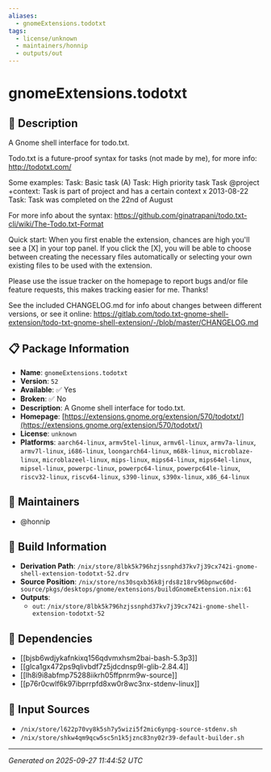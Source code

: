 ```yaml
---
aliases:
  - gnomeExtensions.todotxt
tags:
  - license/unknown
  - maintainers/honnip
  - outputs/out
---
```


# gnomeExtensions.todotxt

## 📝 Description

A Gnome shell interface for todo.txt. 

Todo.txt is a future-proof syntax for tasks (not made by me), for more info: http://todotxt.com/

Some examples:
Task: Basic task
(A) Task: High priority task
Task @project +context: Task is part of project and has a certain context
x 2013-08-22 Task: Task was completed on the 22nd of August

For more info about the syntax: https://github.com/ginatrapani/todo.txt-cli/wiki/The-Todo.txt-Format

Quick start:
When you first enable the extension, chances are high you'll see a [X] in your top panel. If you click the [X], you will be able to choose between creating the necessary files automatically or selecting your own existing files to be used with the extension.

Please use the issue tracker on the homepage to report bugs and/or file feature requests, this makes tracking easier for me. Thanks!

See the included CHANGELOG.md for info about changes between different versions, or see it online: https://gitlab.com/todo.txt-gnome-shell-extension/todo-txt-gnome-shell-extension/-/blob/master/CHANGELOG.md

## 📋 Package Information

- **Name**: `gnomeExtensions.todotxt`
- **Version**: `52`
- **Available**: ✅ Yes
- **Broken**: ✅ No
- **Description**: A Gnome shell interface for todo.txt. 
- **Homepage**: [https://extensions.gnome.org/extension/570/todotxt/](https://extensions.gnome.org/extension/570/todotxt/)
- **License**: `unknown`
- **Platforms**: `aarch64-linux`, `armv5tel-linux`, `armv6l-linux`, `armv7a-linux`, `armv7l-linux`, `i686-linux`, `loongarch64-linux`, `m68k-linux`, `microblaze-linux`, `microblazeel-linux`, `mips-linux`, `mips64-linux`, `mips64el-linux`, `mipsel-linux`, `powerpc-linux`, `powerpc64-linux`, `powerpc64le-linux`, `riscv32-linux`, `riscv64-linux`, `s390-linux`, `s390x-linux`, `x86_64-linux`
## 👥 Maintainers

- @honnip


## 🔧 Build Information

- **Derivation Path**: `/nix/store/8lbk5k796hzjssnphd37kv7j39cx742i-gnome-shell-extension-todotxt-52.drv`
- **Source Position**: `/nix/store/ns30sqxb36k8jrds8z18rv96bpnwc60d-source/pkgs/desktops/gnome/extensions/buildGnomeExtension.nix:61`
- **Outputs**:
  - `out`:  `/nix/store/8lbk5k796hzjssnphd37kv7j39cx742i-gnome-shell-extension-todotxt-52`

## 🔗 Dependencies

- [[bjsb6wdjykafnkixq156qdvmxhsm2bai-bash-5.3p3]]
- [[glca1gx472ps9qlivbdf7z5jdcdnsp9l-glib-2.84.4]]
- [[lh8i9i8abfmp75288iikrh05ffpnrm9w-source]]
- [[p76r0cwlf6k97ibprrpfd8xw0r8wc3nx-stdenv-linux]]

## 📁 Input Sources

- `/nix/store/l622p70vy8k5sh7y5wizi5f2mic6ynpg-source-stdenv.sh`
- `/nix/store/shkw4qm9qcw5sc5n1k5jznc83ny02r39-default-builder.sh`

---
*Generated on 2025-09-27 11:44:52 UTC*
